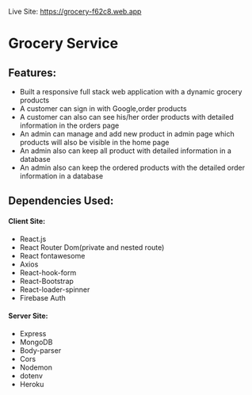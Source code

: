 Live Site: https://grocery-f62c8.web.app
# Grocery Service

## Features:
* Built a responsive full stack web application with a dynamic grocery products
* A customer can sign in with Google,order products  
* A customer can also can see his/her order products with detailed information in the orders page
* An admin can manage and add new product in admin page which products will also be visible in the home page
* An admin also can keep all product with detailed information in a database 
* An admin also can keep the ordered products with the detailed order information in a database

## Dependencies Used: 
#### Client Site:
* React.js
* React Router Dom(private and nested route)
* React fontawesome
* Axios
* React-hook-form
* React-Bootstrap
* React-loader-spinner
* Firebase Auth

#### Server Site:
* Express
* MongoDB
* Body-parser
* Cors
* Nodemon
* dotenv
* Heroku
